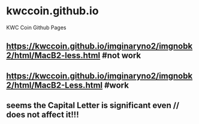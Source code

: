 # kwccoin.github.io
KWC Coin Github Pages

## https://kwccoin.github.io/imginaryno2/imgnobk2/html/MacB2-less.html #not work

## https://kwccoin.github.io/imginaryno2/imgnobk2/html/MacB2-Less.html #work

## seems the Capital Letter is significant even // does not affect it!!!
